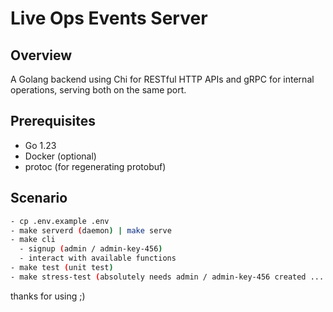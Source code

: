 # Live Ops Events Server

## Overview

A Golang backend using Chi for RESTful HTTP APIs and gRPC for internal operations, serving both on the same port.

## Prerequisites

- Go 1.23
- Docker (optional)
- protoc (for regenerating protobuf)

## Scenario
```sh
- cp .env.example .env
- make serverd (daemon) | make serve
- make cli 
  - signup (admin / admin-key-456)
  - interact with available functions
- make test (unit test)
- make stress-test (absolutely needs admin / admin-key-456 created ... could have been done with seed file ikik)
```

thanks for using ;)
